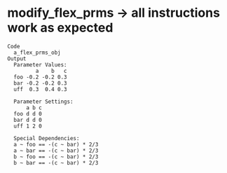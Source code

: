 # modify_flex_prms -> all instructions work as expected

    Code
      a_flex_prms_obj
    Output
      Parameter Values:
             a    b   c
      foo -0.2 -0.2 0.3
      bar -0.2 -0.2 0.3
      uff  0.3  0.4 0.3
      
      Parameter Settings:
          a b c
      foo d d 0
      bar d d 0
      uff 1 2 0
      
      Special Dependencies:
      a ~ foo == -(c ~ bar) * 2/3
      a ~ bar == -(c ~ bar) * 2/3
      b ~ foo == -(c ~ bar) * 2/3
      b ~ bar == -(c ~ bar) * 2/3
      

